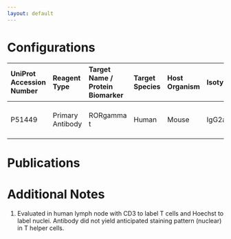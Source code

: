 ```yaml
---
layout: default
---
```


# Configurations

| UniProt Accession Number   | Reagent Type     | Target Name / Protein Biomarker   | Target Species   | Host Organism   | Isotype   | Clonality   | Vendor         | Catalog Number   | Conjugate    | RRID        | Availability   | Method                 | Tissue Preservation               | Target Tissue   | Tissue State   | Detergent         | Antigen Retrieval Conditions   | Dye Inactivation Conditions   | Recommend   | Agree               | Disagree   | Contributor         | Notes       |
|:---------------------------|:-----------------|:----------------------------------|:-----------------|:----------------|:----------|:------------|:---------------|:-----------------|:-------------|:------------|:---------------|:-----------------------|:----------------------------------|:----------------|:---------------|:------------------|:-------------------------------|:------------------------------|:------------|:--------------------|:-----------|:--------------------|:------------|
| P51449                     | Primary Antibody | RORgamma t                        | Human            | Mouse           | IgG2a     | 6F3.1       | MilliporeSigma | MABF81           | Unconjugated | AB_11205416 | Stock          | Multiplexed 2D Imaging | 1:4 Cytofix/Cytoperm Fixed Frozen | Lymph Node      | NA             | 0.3% Triton-X-100 | NA                             | NA                            | No          | [0000-0003-4379-8967](https://orcid.org/0000-0003-4379-8967) | NA         | [0000-0003-4379-8967](https://orcid.org/0000-0003-4379-8967) | [1](#notes) |

# Publications



# Additional Notes

<a name="notes"></a>
1. Evaluated in human lymph node with CD3 to label T cells and Hoechst to label nuclei. Antibody did not yield anticipated staining pattern (nuclear) in T helper cells.

